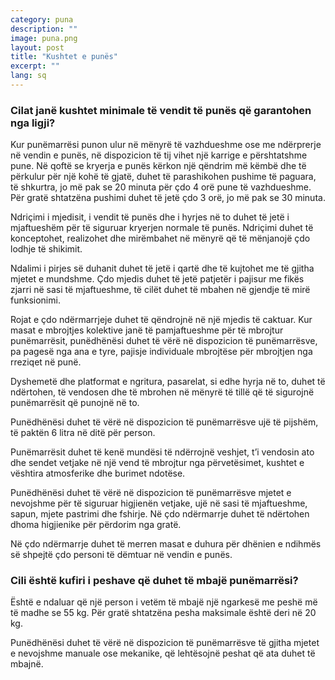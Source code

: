 ```yaml
---
category: puna
description: ""
image: puna.png
layout: post
title: "Kushtet e punës"
excerpt: ""
lang: sq
---
```

<script>
var data = { topics: [
  {
    title: "Kushtet minimale të vendit të punës",
    text: function(){ return $("#part1").html(); }
  }
]};
</script>

<div id="part1" class="hidden">
<h3>Cilat janë kushtet minimale të vendit të punës që garantohen nga ligji?</h3>
<p>Kur punëmarrësi punon ulur në mënyrë të vazhdueshme ose me ndërprerje në vendin e punës, në dispozicion të tij vihet një karrige e përshtatshme pune. Në qoftë se kryerja e punës kërkon një qëndrim më këmbë dhe të përkulur për një kohë të gjatë, duhet të parashikohen pushime të paguara, të shkurtra, jo më pak se 20 minuta për çdo 4 orë pune të vazhdueshme. Për gratë shtatzëna pushimi duhet të jetë çdo 3 orë, jo më pak se 30 minuta.</p>
<p>Ndriçimi i mjedisit, i vendit të punës dhe i hyrjes në to duhet të jetë i mjaftueshëm për të siguruar kryerjen normale të punës. Ndriçimi duhet të konceptohet, realizohet dhe mirëmbahet në mënyrë që të mënjanojë çdo lodhje të shikimit.</p>
<p>Ndalimi i pirjes së duhanit duhet të jetë i qartë dhe të kujtohet me të gjitha mjetet e mundshme. Çdo mjedis duhet të jetë patjetër i pajisur me fikës zjarri në sasi të mjaftueshme, të cilët duhet të mbahen në gjendje të mirë funksionimi. </p>
<p>Rojat e çdo ndërmarrjeje duhet të qëndrojnë në një mjedis të caktuar. Kur masat e mbrojtjes kolektive janë të pamjaftueshme për të mbrojtur punëmarrësit, punëdhënësi duhet të vërë në dispozicion të punëmarrësve, pa pagesë nga ana e tyre, pajisje individuale mbrojtëse për mbrojtjen nga rreziqet në punë. </p>
<p>Dyshemetë dhe platformat e ngritura, pasarelat, si edhe hyrja në to, duhet të ndërtohen, të vendosen dhe të mbrohen në mënyrë të tillë që të sigurojnë punëmarrësit që punojnë në to.</p>
<p>Punëdhënësi duhet të vërë në dispozicion të punëmarrësve ujë të pijshëm, të paktën 6 litra në ditë për person.</p>
<p>Punëmarrësit duhet të kenë mundësi të ndërrojnë veshjet, t’i vendosin ato dhe sendet vetjake në një vend të mbrojtur nga përvetësimet, kushtet e vështira atmosferike dhe burimet ndotëse. </p>
<p>Punëdhënësi duhet të vërë në dispozicion të punëmarrësve mjetet e nevojshme për të siguruar higjienën vetjake, ujë në sasi të mjaftueshme, sapun, mjete pastrimi dhe fshirje. Në çdo ndërmarrje duhet të ndërtohen dhoma higjienike për përdorim nga gratë. </p>
<p>Në çdo ndërmarrje duhet të merren masat e duhura për dhënien e ndihmës së shpejtë çdo personi të dëmtuar në vendin e punës.</p>
<h3>Cili është kufiri i peshave që duhet të mbajë punëmarrësi?</h3>
<p>Është e ndaluar që një person i vetëm të mbajë një ngarkesë me peshë më të madhe se 55 kg. Për gratë shtatzëna pesha maksimale është deri në 20 kg.</p>
<p>Punëdhënësi duhet të vërë në dispozicion të punëmarrësve të gjitha mjetet e nevojshme manuale ose mekanike, që lehtësojnë peshat që ata duhet të mbajnë. </p>
</div>

<div class="post-content"></div>

